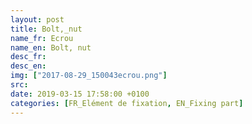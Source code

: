 ```yaml
---
layout: post
title: Bolt,_nut
name_fr: Ecrou
name_en: Bolt, nut
desc_fr: 
desc_en: 
img: ["2017-08-29_150043ecrou.png"]
src: 
date: 2019-03-15 17:58:00 +0100
categories: [FR_Elément de fixation, EN_Fixing part]
---
```


